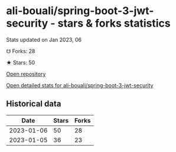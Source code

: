 # ali-bouali/spring-boot-3-jwt-security - stars & forks statistics

Stats updated on Jan 2023, 06

☋ Forks: 28

★ Stars: 50

[Open repository](https://github.com/ali-bouali/spring-boot-3-jwt-security)

[Open detailed stats for ali-bouali/spring-boot-3-jwt-security](https://reviewgithub.com/rep/ali-bouali/spring-boot-3-jwt-security)

## Historical data
| Date | Stars | Forks |
|------|-------|-------|
| 2023-01-06 | 50 | 28 | 
| 2023-01-05 | 36 | 23 | 

